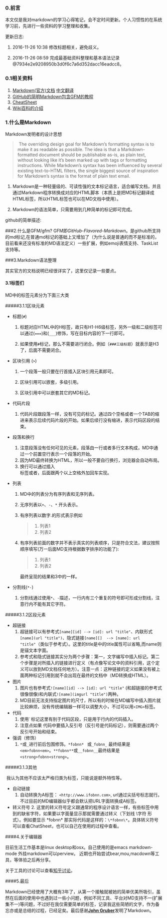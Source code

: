 ### 0.前言

本文仅是我对markdown的学习心得笔记，会不定时间更新。个人习惯性的在系统学习前，先进行一些资料的学习整理和收集。

更新日志:

1. 2016-11-26 10:38 修改标题相关，避免歧义。

1. 2016-11-26 08:59 完成最基础资料整理和基本语法记录@7934e2e9208950b3d0f6c7a6d352dacc16eadcc8。

### 0.1相关资料

1. [Markdown(官方)文档][1] [中文翻译][2]
2. [GitHub的简明Markdown包含GFM的教程][3]
3. [CheatSheet][4]
4. [Wiki百科的介绍][5]


[1]: https://daringfireball.net/projects/markdown/syntax
[2]: http://wowubuntu.com/markdown/
[3]: https://guides.github.com/features/mastering-markdown/
[4]: https://guides.github.com/pdfs/markdown-cheatsheet-online.pdf
[5]: https://zh.wikipedia.org/wiki/Markdown
[6]: https://daringfireball.net/projects/markdown/

### 1.什么是Markdown

Markdown发明者的设计思想

> ​	The overriding design goal for Markdown’s formatting syntax is to make it as readable as possible. The idea is that a Markdown-formatted document should be publishable as-is, as plain text, without looking like it’s been marked up with tags or formatting instructions. While Markdown’s syntax has been influenced by several existing text-to-HTML filters, the single biggest source of inspiration for Markdown’s syntax is the format of plain text email.

1. Markdown是一种轻量级的、可读性强的文本标记语言，适合编写文档，并且通过Markdown程序转换成对应的HTML脚本（本质上是把MD标记翻译成HTML标签，所以HTML标签也可以在MD文档中使用）。

2. Markdown的语法简单，只需要用到几种简单的标记即可完成。

github的简单描述:


###2.什么是GFM/gfm?
​	GFM即*GitHub-Flavored-Markdown*。是github所支持的md标记,在普通md标记的基础上又增加了（为什么说是普通的而不是标准的，目前看来还没有标准的MD语法定义）一些扩展，例如emoji表情支持、TaskList支持等。

###3.Markdown语法整理

其实官方的文档说明已经很详实了，这里仅记录一些要点。

#### 3.1标签们

MD中的标签元素分为下面三大类

#####3.1.1区块元素

+ 标题(`#`)

  1. 标题对应HTML中的H标签，故只有H1-H6级标签，另外一级和二级标签可以通过(`===`)和(`___`)修饰，写在目标内容的下一行即可。

  2. 如果使用`#`标记，那么不需要进行闭合。例如（`###三级标题`）就表示是H3了，后面不需要闭合。

+ 区块引用 (`>`)

  1. 一个段落一般只要在行首插入区块引用元素即可。

  2. 区块引用可以嵌套，多级引用。

  3. 区块引用中可以嵌套其它的MD标记。

+ 代码片段
  1. 代码片段跟段落一样，没有可见的标记。通过四个空格或者一个TAB的缩进来表示后续代码片段的开始。如果后续行没有缩进，表示代码区段的结束。

+ 段落和换行
  1. 注意段落没有任何可见的元素，段落由一行或者多行文本构成，MD中通过一个前置空行表示一个段落的开始。
  2. 因为MD最终转换为HTML，所以一般不要自行换行，浏览器会自动布局。
  3. 换行可以通过插入<br>标签或者，后面跟两个以上空格外加回车实现。
+ 列表
  1. MD中的列表分为有序列表和无序列表。

  2. 无序列表以`+`、`-`、`*`  开头表示。

  3. 有序列表以数字.的形式表示例如

     > 	1. 列表1
     > 	2. 列表2

  4. 有序列表前面的数字并不表示真实的列表顺序，只是符合文法，建议按照顺序填写(万一后面MD支持根据数字排序的功能了):

     >	1. 列表1
     >	1. 列表2

     最终呈现的结果和3中的一样。  
+ 分割线(`*-`)
  1. 分割线通过使用`*`、`-`描述，一行内有三个重复的符号即可形成分割线，注意行内不能有其它字符。

#####3.1.2区段元素

+ 超链接
  1. 超链接可以有参考式`[name][id] --> [id]: url "title"`、内联形式 `[name](url "title")`、隐式链接`[name][]  --> [name]: url "title"`（类似于参考式）。这里的title是<A>中的title属性可以省略,而name则是锚文本字面。
  2. 参考式和隐式链接其实分为两个步骤：第一，文字编写中插入标记。第二个步骤是对所插入的链接进行定义（有点像写论文中的资料引用，这个定义可以放到MD文档任何地方）。注意一点：这种链接的定义如果没有被上面两种标记引用到就不会出现在最终的文档中（MD转换成HTML）。
+ 图片
  1. 图片也有参考式`![name][id] --> [id]: url "title"` (和超链接的参考式很像很像)和内联式`![name](imgurl "title")`两种。
  2. MD目前无法支持指定图片的尺寸，所以有的时候在MD编写中插入图片就比较麻烦，没有传统编辑器一样可以调整大小，不过可以用`<IMG>`标签。
+ 代码
  1. 使用`` ` ``标记这里有别于代码区段，只是用于行内的代码插入。
  2. 注意点如果 代码中要插入反引号（反引号是代码标记），则需要通过两个反引号开始和结束。
+ 强调（修饰）
  1. `*`或`_`进行前后包围修饰。`*fobnn* ` 或`_fobnn_` 最终结果是`<em>fobnn<em>`。`**fobnn**`或`__fobnn__`最终结果是`<strong>fobnn<strong>`。

#####3.1.3其他

​	我认为其他不应该太严格归类为标签，只能说是额外特性等。

+ 自动链接
  1. 自动转换为A标签： `<http://www.ifobnn.com>`, url通过尖括号标志就行。不过目前的MD编辑器似乎都会默认把URL字面转换成A标签。
+ 转义符号
  2. 这里的转义符号定义跟通常的程序设计语言一样，有些标签中用到的缺省字符，如果要以字面量显示那就需要通过转义（下划线 \字符 形式）。例如要显示  \*fobnn\* 那实际代码是这样的：`\*fobnn\*`。具体转义符号可以查看ChatSheet，也可以自己在使用的过程中查看。

####4.关于编辑器

目前生活工作基本是linux desktop和osx。自己使用的是emacs markdown-mode 外挂markdown可以perview。 近期也开始尝试bear,mou,macdown等工具，等体验之后再分享。

关于工具的讨论可以查看[知乎讨论](https://www.zhihu.com/question/22700184)。

####5.最后

Markdown已经使用了大概有3年了，从第一个接触就被她的简单优美所吸引，虽然在后面的使用中也遇到过一些小问题，例如不同工具、平台对MD支持不一(扩展集不一)等问题，不过好在我仅需要简单的标签，记录我这些简陋的文字，作为备忘亦或是总结的过程，已经足矣。最后感谢[**John Gruber**](http://daringfireball.net/)发明了Markdown。